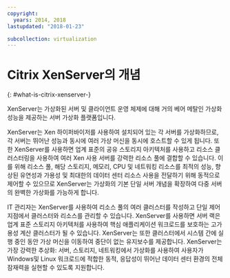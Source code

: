```yaml
---
copyright:
  years: 2014, 2018
lastupdated: "2018-01-23"

subcollection: virtualization
---
```


# Citrix XenServer의 개념
{: #what-is-citrix-xenserver-}

XenServer는 가상화된 서버 및 클라이언트 운영 체제에 대해 거의 베어 메탈인 가상화 성능을 제공하는 서버 가상화 플랫폼입니다.

XenServer는 Xen 하이퍼바이저를 사용하여 설치되어 있는 각 서버를 가상화하므로, 각 서버는 뛰어난 성능과 동시에 여러 가상 머신을 동시에 호스트할 수 있게 됩니다. 또한 XenServer를 사용하면 업계 표준의 공유 스토리지 아키텍처를 사용하고 리소스 클러스터링을 사용하여 여러 Xen 사용 서버를 강력한 리소스 풀에 결합할 수 있습니다. 이를 위해 리소스 풀, 해당 스토리지, 메모리, CPU 및 네트워킹 리소스를 최적의 성능, 향상된 유연성과 가용성 및 최대한의 데이터 센터 리소스 사용을 전달하기 위해 동적으로 제어할 수 있으므로 XenServer는 가상화의 기본 단일 서버 개념을 확장하여 다중 서버의 완벽한 가상화를 가능하게 합니다.

IT 관리자는 XenServer를 사용하여 리소스 풀의 여러 클러스터를 작성하고 단일 제어 지점에서 클러스터와 리소스를 관리할 수 있습니다. <!--reducing complexity and cost, and dramatically simplifying the adoption and utility of a virtualized data center environment.--> XenServer를 사용하면 서버 랙은 업계 표준 스토리지 아키텍처를 사용하여 핵심 애플리케이션 워크로드를 보호하는 고가용성 계산 클러스터가 될 수 있습니다. XenServer는 또한 클러스터에서 시스템 간에 실행 중인 동안 가상 머신을 이동하여 중단이 없는 유지보수를 제공합니다. XenServer는 가장 강력한 추상화: 서버, 스토리지, 네트워킹에서 가상화를 사용하여 사용자가 Windows및 Linux 워크로드에 적합한 동적, 응답성이 뛰어난 데이터 센터 환경의 전체 잠재력을 실현할 수 있도록 지원합니다.
